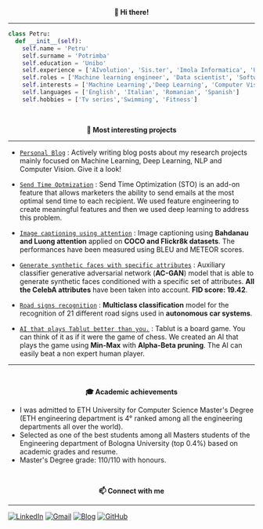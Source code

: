 <p align="center" style="font-weight:bold"> 👋 <b>Hi there!</b> <p>

---

```python
class Petru:
  def __init__(self):
    self.name = 'Petru'
    self.surname = 'Potrimba'
    self.education = 'Unibo'
    self.experience = ['AIvolution', 'Sis.ter', 'Imola Informatica', 'Unibo']
    self.roles = ['Machine learning engineer', 'Data scientist', 'Software engineer']
    self.interests = ['Machine Learning','Deep Learning', 'Computer Vision', 'NLP', 'Competitive Programming']
    self.languages = ['English', 'Italian', 'Romanian', 'Spanish']
    self.hobbies = ['Tv series','Swimming', 'Fitness']
```

<br />
<p align="center" style="font-weight:bold"> 🔨 <b> Most interesting projects </b> <p>

---

* [`Personal Blog`](https://potrimba.altervista.org/index.php) : Actively writing blog posts about my research projects mainly focused on Machine Learning, Deep Learning, NLP and Computer Vision. Give it a look!

* [`Send Time Optmization`](https://github.com/pptr3/send-time-optimization) : Send Time Optimization (STO) is an add-on feature that allows marketers the ability to send emails at the most optimal send time to each recipient. We used feature engineering to create meaningful features and then we used deep learning to address this problem.
  
* [`Image captioning using attention`](https://github.com/pptr3/image-captioning-keras) : Image captioning using **Bahdanau and Luong attention** applied on **COCO and Flickr8k datasets**. The performances have been measured using BLEU and METEOR scores.
  
* [`Generate synthetic faces with specific attributes`](https://github.com/pptr3/face-generation-gan-keras) : Auxiliary classifier generative adversarial network (**AC-GAN**) model that is able to generate synthetic faces conditioned with a specific set of attributes. **All the CelebA attributes** have been taken into account. **FID score: 19.42**.
  
* [`Road signs recognition`](https://github.com/pptr3/road-sings-recognition-pytorch) : **Multiclass classification** model for the recognition of 21 different road signs used in **autonomous car systems**.
  
* [`AI that plays Tablut better than you.`](https://github.com/pptr3/TablutAI) : Tablut is a board game. You can think of it as if it were the game of chess. We created an AI that plays the game using **Min-Max** with **Alpha-Beta pruning**. The AI can easily beat a non expert human player.
  

---

  
<br />
<p align="center" style="font-weight:bold"> 🎓 <b> Academic achievements </b> <p>
  
 * I was admitted to ETH University for Computer Science Master's Degree (ETH engineering department is 4° ranked among all the engineering departments all over the world).
 * Selected as one of the best students among all Masters students of the Engineering department of Bologna University (top 0.4%) based on academic grades and resume.
 * Master's Degree grade: 110/110 with honours.
  
<br />
<p align="center" style="font-weight:bold"> 📫 <b>Connect with me</b> <p>

---

[![LinkedIn](https://img.shields.io/badge/linkedin-%230077B5.svg?style=for-the-badge&logo=linkedin&logoColor=white)](https://www.linkedin.com/in/petru-potrimba-a065a0137/)
[![Gmail](https://img.shields.io/badge/Gmail-D14836?style=for-the-badge&logo=gmail&logoColor=white)](mailto:ppotrimba@gmail.com)
[![Blog](https://img.shields.io/badge/Blogger-FF5722?style=for-the-badge&logo=blogger&logoColor=white)](https://potrimba.altervista.org/)
[![GitHub](https://img.shields.io/badge/github-%23121011.svg?style=for-the-badge&logo=github&logoColor=white)](https://github.com/pptr3)

